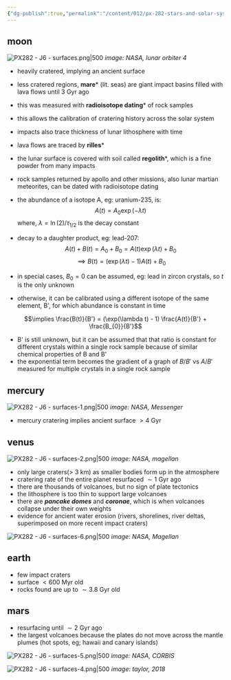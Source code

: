 ```yaml
---
{"dg-publish":true,"permalink":"/content/012/px-282-stars-and-solar-system/term-2-solar-system/j-terrestrial-planets/px-282-j6-surfaces/","noteIcon":"1","created":"2025-08-27T13:15:22.965+01:00","updated":"2025-05-09T11:18:44.000+01:00"}
---
```


## moon

![PX282 - J6 - surfaces.png|500](/img/user/pics/PX282%20-%20J6%20-%20surfaces.png)
*image: NASA, lunar orbiter 4*

- heavily cratered, implying an ancient surface
- less cratered regions, **mare*** (lit. seas) are giant impact basins filled with lava flows until $3$ Gyr ago
- this was measured with **radioisotope dating*** of rock samples
- this allows the calibration of cratering history across the solar system
- impacts also trace thickness of lunar lithosphere with time
- lava flows are traced by **rilles***
- the lunar surface is covered with soil called **regolith***, which is a fine powder from many impacts
- rock samples returned by apollo and other missions, also lunar martian meteorites, can be dated with radioisotope dating
- the abundance of a isotope A, eg: uranium-235, is:
$$A(t) = A_{0} \exp(-\lambda t)$$
	where, $\lambda = \ln(2)/\tau_{1/2}$ is the decay constant

- decay to a daughter product, eg: lead-207:
$$A(t) + B(t) = A_{0} + B_{0} = A(t) \exp(\lambda t) + B_{0}$$
$$\implies B(t) = (\exp(\lambda t) - 1) A(t) + B_{0}$$

- in special cases, $B_{0} = 0$ can be assumed, eg: lead in zircon crystals, so $t$ is the only unknown
- otherwise, it can be calibrated using a different isotope of the same element, B', for which abundance is constant in time

$$\implies \frac{B(t)}{B'} = (\exp(\lambda t) - 1) \frac{A(t)}{B'} + \frac{B_{0}}{B'}$$
- B' is still unknown, but it can be assumed that that ratio is constant for different crystals within a single rock sample because of similar chemical properties of B and B'
- the exponential term becomes the gradient of a graph of $B/B'$ vs $A/B'$ measured for multiple crystals in a single rock sample

## mercury

![PX282 - J6 - surfaces-1.png|500](/img/user/pics/PX282%20-%20J6%20-%20surfaces-1.png)
*image: NASA, Messenger*

- mercury cratering implies ancient surface $> 4$ Gyr

## venus

![PX282 - J6 - surfaces-2.png|500](/img/user/pics/PX282%20-%20J6%20-%20surfaces-2.png)
*image: NASA, magellan*

- only large craters(> 3 km) as smaller bodies form up in the atmosphere
- cratering rate of the entire planet resurfaced $\sim 1$ Gyr ago
- there are thousands of volcanoes, but no sign of plate tectonics
- the lithosphere is too thin to support large volcanoes
- there are ***pancake domes*** and ***coronae***, which is when volcanoes collapse under their own weights
- evidence for ancient water erosion (rivers, shorelines, river deltas, superimposed on more recent impact craters)

![PX282 - J6 - surfaces-6.png|500](/img/user/pics/PX282%20-%20J6%20-%20surfaces-6.png)
*image: NASA, Magellan*
## earth

- few impact craters
- surface $< 600$ Myr old
- rocks found are up to $\sim 3.8$ Gyr old

## mars
- resurfacing until $\sim 2$ Gyr ago
- the largest volcanoes because the plates do not move across the mantle plumes (hot spots, eg; hawaii and canary islands)

![PX282 - J6 - surfaces-5.png|500](/img/user/pics/PX282%20-%20J6%20-%20surfaces-5.png)
*image: NASA, CORBIS*

![PX282 - J6 - surfaces-4.png|500](/img/user/pics/PX282%20-%20J6%20-%20surfaces-4.png)
*image: taylor, 2018*
